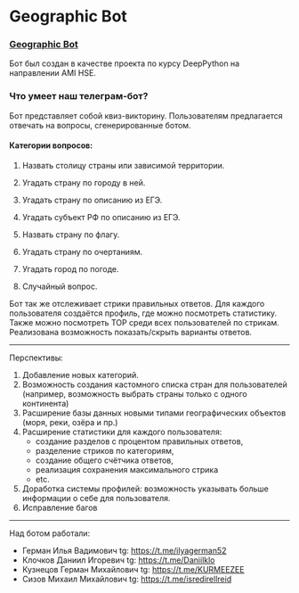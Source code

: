 Geographic Bot
========================
### [Geographic Bot](https://t.me/pythongeographic_bot)
Бот был создан в качестве проекта по курсу DeepPython на направлении AMI HSE.
### Что умеет наш телеграм-бот?
Бот представляет собой квиз-викторину. Пользователям предлагается отвечать на вопросы, сгенерированные ботом.
#### Категории вопросов:

1) Назвать столицу страны или зависимой территории.

2) Угадать страну по городу в ней.

3) Угадать страну по описанию из ЕГЭ.

4) Угадать субъект РФ по описанию из ЕГЭ.

5) Назвать страну по флагу.

6) Угадать страну по очертаниям.

7) Угадать город по погоде.

8) Случайный вопрос.

Бот так же отслеживает стрики правильных ответов. 
Для каждого пользователя создаётся профиль, где можно посмотреть статистику. 
Также можно посмотреть TOP среди всех пользователей по стрикам.
Реализована возможность показать/скрыть варианты ответов.

---

Перспективы:
1) Добавление новых категорий.
2) Возможность создания кастомного списка стран для пользователей (например, возможность выбрать страны только с одного 
континента)
3) Расширение базы данных новыми типами географических объектов (моря, реки, озёра и пр.)
4) Расширение статистики для каждого пользователя: 
    - создание разделов с процентом правильных ответов, 
    - разделение стриков по категориям, 
    - создание общего счётчика ответов, 
    - реализация сохранения максимального стрика
    - etc.
5) Доработка системы профилей: возможность указывать больше информации о себе для пользователя.
6) Исправление багов

---
Над ботом работали:
- Герман Илья Вадимович tg: https://t.me/ilyagerman52
- Клочков Даниил Игоревич tg: https://t.me/Daniilklo
- Кузнецов Герман Михайлович tg: https://t.me/KURMEEZEE
- Сизов Михаил Михайлович tg: https://t.me/isredirellreid




